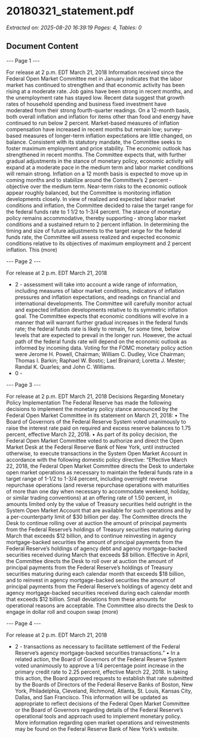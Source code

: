 # 20180321_statement.pdf

*Extracted on: 2025-08-20 16:39:19*
*Pages: 4, Tables: 0*

## Document Content

--- Page 1 ---

For release at 2 p.m. EDT March 21, 2018
Information received since the Federal Open Market Committee met in January
indicates that the labor market has continued to strengthen and that economic activity has
been rising at a moderate rate. Job gains have been strong in recent months, and the
unemployment rate has stayed low. Recent data suggest that growth rates of household
spending and business fixed investment have moderated from their strong fourth-quarter
readings. On a 12-month basis, both overall inflation and inflation for items other than
food and energy have continued to run below 2 percent. Market-based measures of
inflation compensation have increased in recent months but remain low; survey-based
measures of longer-term inflation expectations are little changed, on balance.
Consistent with its statutory mandate, the Committee seeks to foster maximum
employment and price stability. The economic outlook has strengthened in recent
months. The Committee expects that, with further gradual adjustments in the stance of
monetary policy, economic activity will expand at a moderate pace in the medium term
and labor market conditions will remain strong. Inflation on a 12 month basis is
expected to move up in coming months and to stabilize around the Committee’s 2 percent
‑
objective over the medium term. Near-term risks to the economic outlook appear roughly
balanced, but the Committee is monitoring inflation developments closely.
In view of realized and expected labor market conditions and inflation, the
Committee decided to raise the target range for the federal funds rate to 1 1/2 to 1-3/4
percent. The stance of monetary policy remains accommodative, thereby supporting
‑
strong labor market conditions and a sustained return to 2 percent inflation.
In determining the timing and size of future adjustments to the target range for the
federal funds rate, the Committee will assess realized and expected economic conditions
relative to its objectives of maximum employment and 2 percent inflation. This
(more)

--- Page 2 ---

For release at 2 p.m. EDT March 21, 2018
- 2 -
assessment will take into account a wide range of information, including measures of
labor market conditions, indicators of inflation pressures and inflation expectations, and
readings on financial and international developments. The Committee will carefully
monitor actual and expected inflation developments relative to its symmetric inflation
goal. The Committee expects that economic conditions will evolve in a manner that will
warrant further gradual increases in the federal funds rate; the federal funds rate is likely
to remain, for some time, below levels that are expected to prevail in the longer run.
However, the actual path of the federal funds rate will depend on the economic outlook as
informed by incoming data.
Voting for the FOMC monetary policy action were Jerome H. Powell, Chairman;
William C. Dudley, Vice Chairman; Thomas I. Barkin; Raphael W. Bostic; Lael
Brainard; Loretta J. Mester; Randal K. Quarles; and John C. Williams.
- 0 -

--- Page 3 ---

For release at 2 p.m. EDT March 21, 2018
Decisions Regarding Monetary Policy Implementation
The Federal Reserve has made the following decisions to implement the monetary policy stance
announced by the Federal Open Market Committee in its statement on March 21, 2018:
• The Board of Governors of the Federal Reserve System voted unanimously to raise the
interest rate paid on required and excess reserve balances to 1.75 percent, effective March
22, 2018.
• As part of its policy decision, the Federal Open Market Committee voted to authorize and
direct the Open Market Desk at the Federal Reserve Bank of New York, until instructed
otherwise, to execute transactions in the System Open Market Account in accordance
with the following domestic policy directive:
“Effective March 22, 2018, the Federal Open Market Committee directs the Desk
to undertake open market operations as necessary to maintain the federal funds
rate in a target range of 1-1/2 to 1-3/4 percent, including overnight reverse
repurchase operations (and reverse repurchase operations with maturities of more
than one day when necessary to accommodate weekend, holiday, or similar
trading conventions) at an offering rate of 1.50 percent, in amounts limited only
by the value of Treasury securities held outright in the System Open Market
Account that are available for such operations and by a per-counterparty limit of
$30 billion per day.
The Committee directs the Desk to continue rolling over at auction the amount of
principal payments from the Federal Reserve’s holdings of Treasury securities
maturing during March that exceeds $12 billion, and to continue reinvesting in
agency mortgage-backed securities the amount of principal payments from the
Federal Reserve’s holdings of agency debt and agency mortgage-backed
securities received during March that exceeds $8 billion. Effective in April, the
Committee directs the Desk to roll over at auction the amount of principal
payments from the Federal Reserve’s holdings of Treasury securities maturing
during each calendar month that exceeds $18 billion, and to reinvest in agency
mortgage-backed securities the amount of principal payments from the Federal
Reserve’s holdings of agency debt and agency mortgage-backed securities
received during each calendar month that exceeds $12 billion. Small deviations
from these amounts for operational reasons are acceptable.
The Committee also directs the Desk to engage in dollar roll and coupon swap
(more)

--- Page 4 ---

For release at 2 p.m. EDT March 21, 2018
- 2 -
transactions as necessary to facilitate settlement of the Federal Reserve’s agency
mortgage-backed securities transactions.”
• In a related action, the Board of Governors of the Federal Reserve System voted
unanimously to approve a 1/4 percentage point increase in the primary credit rate to 2.25
percent, effective March 22, 2018. In taking this action, the Board approved requests to
establish that rate submitted by the Boards of Directors of the Federal Reserve Banks of
Boston, New York, Philadelphia, Cleveland, Richmond, Atlanta, St. Louis, Kansas City,
Dallas, and San Francisco.
This information will be updated as appropriate to reflect decisions of the Federal Open Market
Committee or the Board of Governors regarding details of the Federal Reserve’s operational
tools and approach used to implement monetary policy.
More information regarding open market operations and reinvestments may be found on the
Federal Reserve Bank of New York’s website.